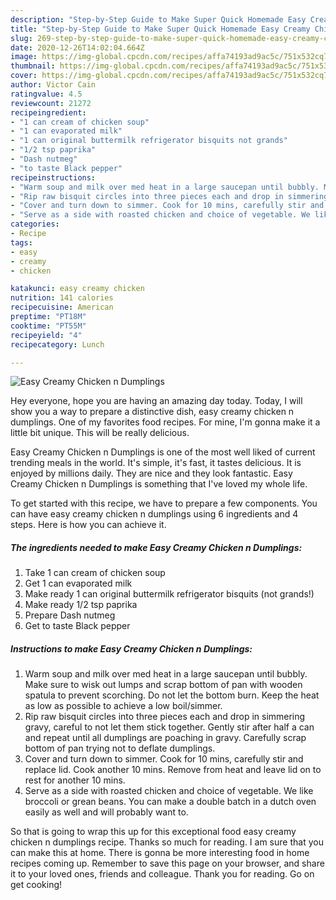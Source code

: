 ```yaml
---
description: "Step-by-Step Guide to Make Super Quick Homemade Easy Creamy Chicken n Dumplings"
title: "Step-by-Step Guide to Make Super Quick Homemade Easy Creamy Chicken n Dumplings"
slug: 269-step-by-step-guide-to-make-super-quick-homemade-easy-creamy-chicken-n-dumplings
date: 2020-12-26T14:02:04.664Z
image: https://img-global.cpcdn.com/recipes/affa74193ad9ac5c/751x532cq70/easy-creamy-chicken-n-dumplings-recipe-main-photo.jpg
thumbnail: https://img-global.cpcdn.com/recipes/affa74193ad9ac5c/751x532cq70/easy-creamy-chicken-n-dumplings-recipe-main-photo.jpg
cover: https://img-global.cpcdn.com/recipes/affa74193ad9ac5c/751x532cq70/easy-creamy-chicken-n-dumplings-recipe-main-photo.jpg
author: Victor Cain
ratingvalue: 4.5
reviewcount: 21272
recipeingredient:
- "1 can cream of chicken soup"
- "1 can evaporated milk"
- "1 can original buttermilk refrigerator bisquits not grands"
- "1/2 tsp paprika"
- "Dash nutmeg"
- "to taste Black pepper"
recipeinstructions:
- "Warm soup and milk over med heat in a large saucepan until bubbly. Make sure to wisk out lumps and scrap bottom of pan with wooden spatula to prevent scorching. Do not let the bottom burn. Keep the heat as low as possible to achieve a low boil/simmer."
- "Rip raw bisquit circles into three pieces each and drop in simmering gravy, careful to not let them stick together. Gently stir after half a can and repeat until all dumplings are poaching in gravy. Carefully scrap bottom of pan trying not to deflate dumplings."
- "Cover and turn down to simmer. Cook for 10 mins, carefully stir and replace lid. Cook another 10 mins. Remove from heat and leave lid on to rest for another 10 mins."
- "Serve as a side with roasted chicken and choice of vegetable. We like broccoli or grean beans. You can make a double batch in a dutch oven easily as well and will probably want to."
categories:
- Recipe
tags:
- easy
- creamy
- chicken

katakunci: easy creamy chicken 
nutrition: 141 calories
recipecuisine: American
preptime: "PT18M"
cooktime: "PT55M"
recipeyield: "4"
recipecategory: Lunch

---
```



![Easy Creamy Chicken n Dumplings](https://img-global.cpcdn.com/recipes/affa74193ad9ac5c/751x532cq70/easy-creamy-chicken-n-dumplings-recipe-main-photo.jpg)

Hey everyone, hope you are having an amazing day today. Today, I will show you a way to prepare a distinctive dish, easy creamy chicken n dumplings. One of my favorites food recipes. For mine, I'm gonna make it a little bit unique. This will be really delicious.



Easy Creamy Chicken n Dumplings is one of the most well liked of current trending meals in the world. It's simple, it's fast, it tastes delicious. It is enjoyed by millions daily. They are nice and they look fantastic. Easy Creamy Chicken n Dumplings is something that I've loved my whole life.


To get started with this recipe, we have to prepare a few components. You can have easy creamy chicken n dumplings using 6 ingredients and 4 steps. Here is how you can achieve it.

<!--inarticleads1-->

##### The ingredients needed to make Easy Creamy Chicken n Dumplings:

1. Take 1 can cream of chicken soup
1. Get 1 can evaporated milk
1. Make ready 1 can original buttermilk refrigerator bisquits (not grands!)
1. Make ready 1/2 tsp paprika
1. Prepare Dash nutmeg
1. Get to taste Black pepper




<!--inarticleads2-->

##### Instructions to make Easy Creamy Chicken n Dumplings:

1. Warm soup and milk over med heat in a large saucepan until bubbly. Make sure to wisk out lumps and scrap bottom of pan with wooden spatula to prevent scorching. Do not let the bottom burn. Keep the heat as low as possible to achieve a low boil/simmer.
1. Rip raw bisquit circles into three pieces each and drop in simmering gravy, careful to not let them stick together. Gently stir after half a can and repeat until all dumplings are poaching in gravy. Carefully scrap bottom of pan trying not to deflate dumplings.
1. Cover and turn down to simmer. Cook for 10 mins, carefully stir and replace lid. Cook another 10 mins. Remove from heat and leave lid on to rest for another 10 mins.
1. Serve as a side with roasted chicken and choice of vegetable. We like broccoli or grean beans. You can make a double batch in a dutch oven easily as well and will probably want to.




So that is going to wrap this up for this exceptional food easy creamy chicken n dumplings recipe. Thanks so much for reading. I am sure that you can make this at home. There is gonna be more interesting food in home recipes coming up. Remember to save this page on your browser, and share it to your loved ones, friends and colleague. Thank you for reading. Go on get cooking!
